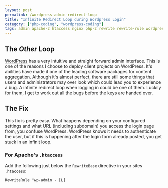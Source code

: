 ```yaml
---
layout: post
permalink: /wordpress-admin-redirect-loop
title: "Infinite Redirect Loop during Wordpress Login"
category: ["php-coding", "wordpress-coding"]
tags: admin apache-2 htaccess nginx php-2 rewrite rewrite-rule wordpress
---
```

## The _Other_ Loop

[WordPress](http://www.wordpress.com) has a very intuitive and straight forward admin interface. This is one of the reasons I choose to deploy client projects on WordPress. It's abilities have made it one of the leading software packages for content aggregation. Although it's almost perfect, there are still some things that users and administrators may over look which could lead you to experience a bug. A infinite redirect loop when logging in could be one of them. Luckily for them, I get to work out all the bugs before the keys are handed over.

## The Fix

This fix is pretty easy. What happens depending on your configured settings and what URL (including subdomain) you access the login page from, you confuse WordPress. WordPress knows it needs to authenticate the user, but if this is happening after the login form already posted, you get stuck in an infinit loop.

### For Apache's `.htaccess`

Add the following just below the `RewriteBase` directive in your sites `.htaccess`:

    RewriteRule ^wp-admin - [L]

